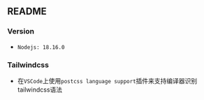 ## README
### Version
- ```Nodejs: 18.16.0```
### Tailwindcss
- 在`VSCode`上使用`postcss language support`插件来支持编译器识别tailwindcss语法